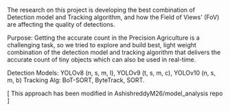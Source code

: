 
The research on this project is developing the best combination of Detection model and Tracking algorithm, and how the Field of Views' (FoV) are affecting the quality of detections.

Purpose: Getting the accurate count in the Precision Agriculture is a challenging task, so we tried to explore and build best, light weight combination of the detection model and tracking algorithm that delivers the accurate count of tiny objects which can also be used in real-time.

Detection Models: YOLOv8 (n, s, m, l), YOLOv9 (t, s, m, c), YOLOv10 (n, s, m, b)
Tracking Alg: BoT-SORT, ByteTrack, SORT.

[ This approach has been modified in AshishreddyM26/model_analysis repo ]
